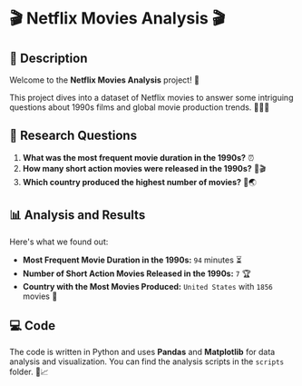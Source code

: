 # 🎬 Netflix Movies Analysis 🎬

## 📖 Description

Welcome to the **Netflix Movies Analysis** project! 🎉 

This project dives into a dataset of Netflix movies to answer some intriguing questions about 1990s films and global movie production trends. 🕵️‍♂️✨

## 🤔 Research Questions

1. **What was the most frequent movie duration in the 1990s?** ⏰
2. **How many short action movies were released in the 1990s?** 🥋🎬
3. **Which country produced the highest number of movies?** 🌟🌏

## 📊 Analysis and Results

Here's what we found out:

- **Most Frequent Movie Duration in the 1990s:** `94` minutes ⏳
- **Number of Short Action Movies Released in the 1990s:** `7` 🏆
- **Country with the Most Movies Produced:** `United States` with `1856` movies 🌟

## 💻 Code

The code is written in Python and uses **Pandas** and **Matplotlib** for data analysis and visualization. You can find the analysis scripts in the `scripts` folder. 🐍📈



